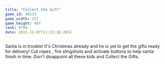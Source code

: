 ```yaml
---
title: "Collect the Gift"
game_id: 40133
game_width: 321
game_height: 487
rank: 9700
date: 2015-12-07T11:31:18.205Z
---
```

Santa is in trouble! It's Christmas already and he is yet to get the gifts ready for delivery!
Cut ropes , fire slingshots and activate buttons to help santa finish in time. Don't disappoint all these kids and Collect the Gifts.